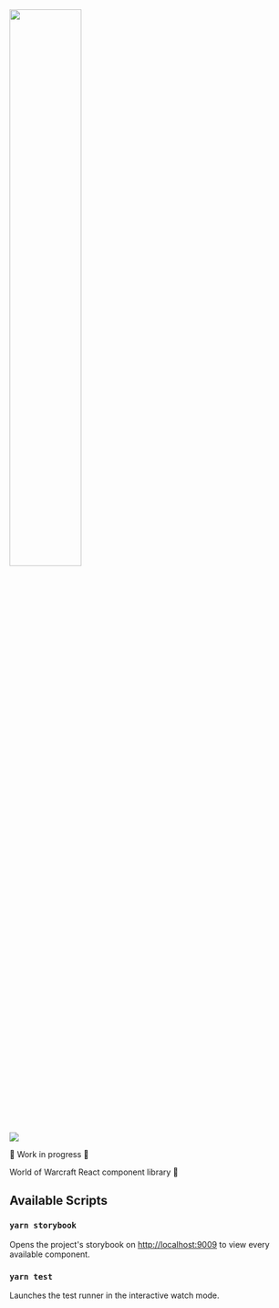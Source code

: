 <img style="display: flex; justify-content: center; align-content: center;" width="50%" alt="" src="https://user-images.githubusercontent.com/15229355/57574127-7b29c580-7433-11e9-9eb8-a58b55ea9388.png">

<br>

<img src="https://travis-ci.org/christopherkade/ReactCraft.svg?branch=master">

:construction: Work in progress :construction:

World of Warcraft React component library :scroll:

## Available Scripts

### `yarn storybook`

Opens the project's storybook on [http://localhost:9009](http://localhost:9009) to view every available component.

### `yarn test`

Launches the test runner in the interactive watch mode.
